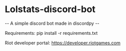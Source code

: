 # Lolstats-discord-bot

-- A simple discord bot made in discordpy --

Requirements: pip install -r requirements.txt

Riot developer portal: https://developer.riotgames.com
  
